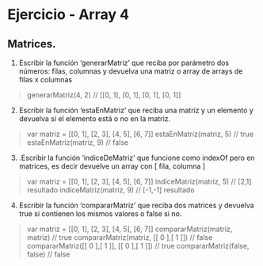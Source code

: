 # Ejercicio - Array 4

## Matrices.

1. Escribir la función ‘generarMatriz’ que reciba por parámetro dos números: filas, columnas y devuelva una matriz o array de arrays de filas x columnas

> generarMatriz(4, 2) // [[0, 1], [0, 1], [0, 1], [0, 1]]

2. Escribir la función ‘estaEnMatriz’ que reciba una matriz y un elemento y devuelva si el elemento está o no en la matriz.

> var matriz = [[0, 1], [2, 3], [4, 5], [6, 7]]
> estaEnMatriz(matriz, 5) // true
> estaEnMatriz(matriz, 9) // false

3. .Escribir la función ‘indiceDeMatriz’ que funcione como indexOf pero en matrices, es decir devuelve un array con [ fila, columna ]

> var matriz = [[0, 1], [2, 3], [4, 5], [6, 7]]
> indiceMatriz(matriz, 5) // [2,1] resultado
> indiceMatriz(matriz, 9) // [-1,-1] resultado

4. Escribir la función ‘compararMatriz’ que reciba dos matrices y devuelva true si contienen los mismos valores o false si no.

> var matriz = [[0, 1], [2, 3], [4, 5], [6, 7]]
> compararMatriz(matriz, matriz) // true
> compararMatriz(matriz, [[ 0 ],[ 1 ]]) // false
> compararMatriz([[ 0 ],[ 1 ]], [[ 0 ],[ 1 ]]) // true
> compararMatriz(false, false) // false
